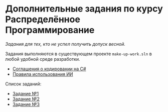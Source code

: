 # Дополнительные задания по курсу Распределённое Программирование

_Задания для тех, кто не успел получить допуск весной._

Задания выполняются в существующем проекте `make-up-work.sln` в любой удобной среде разработки.

- [Соглашения о кодировании на C#](requirements/Coding_Style.md)
- [Правила использования ИИ](requirements/AI_Use_Policy.md)

Список заданий:

- [Задание №1](task01/README.md)
- [Задание №2](task02/README.md)
- [Задание №3](task03/README.md)

